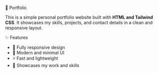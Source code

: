 🚀 Portfolio  

This is a simple personal portfolio website built with **HTML and Tailwind CSS**. It showcases my skills, projects, and contact details in a clean and responsive layout.  

✨ Features  
- 📱 Fully responsive design  
- 🎨 Modern and minimal UI  
- ⚡ Fast and lightweight  
- 📂 Showcases my work and skills  
